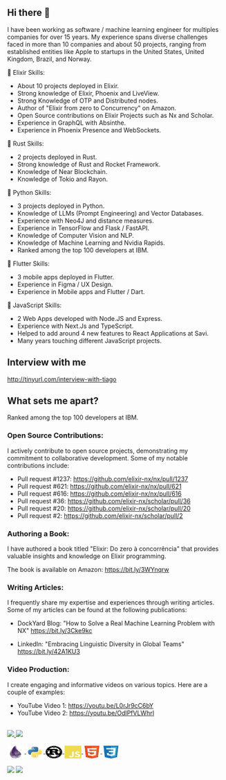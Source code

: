 ## Hi there 👋
I have been working as software / machine learning engineer for multiples companies for over 15 years. My experience spans diverse challenges faced in more than 10 companies and about 50 projects, ranging from established entities like Apple to startups in the United States, United Kingdom, Brazil, and Norway.

🔵 Elixir Skills:
- About 10 projects deployed in Elixir.
- Strong knowledge of Elixir, Phoenix and LiveView.
- Strong Knowledge of OTP and Distributed nodes.
- Author of "Elixir from zero to Concurrency" on Amazon.
- Open Source contributions on Elixir Projects such as Nx and Scholar. 
- Experience in GraphQL with Absinthe.
- Experience in Phoenix Presence and WebSockets.

🔵 Rust Skills:
- 2 projects deployed in Rust.
- Strong knowledge of Rust and Rocket Framework. 
- Knowledge of Near Blockchain.
- Knowledge of Tokio and Rayon.

🔵 Python Skills:
- 3 projects deployed in Python.
- Knowledge of LLMs (Prompt Engineering) and Vector Databases.
- Experience with Neo4J and distance measures.
- Experience in TensorFlow and Flask / FastAPI.
- Knowledge of Computer Vision and NLP.
- Knowledge of Machine Learning and Nvidia Rapids. 
- Ranked among the top 100 developers at IBM.

🔵 Flutter Skills:
- 3 mobile apps deployed in Flutter.
- Experience in Figma / UX Design.
- Experience in Mobile apps and Flutter / Dart.

🔵 JavaScript Skills:
- 2 Web Apps developed with Node.JS and Express.
- Experience with Next.Js and TypeScript.
- Helped to add around 4 new features to React Applications at Savi. 
- Many years touching different JavaScript projects.

## Interview with me
http://tinyurl.com/interview-with-tiago

## What sets me apart?
Ranked among the top 100 developers at IBM.

### Open Source Contributions:
I actively contribute to open source projects, demonstrating my 
commitment to collaborative development. Some of my notable contributions include:

- Pull request #1237:  https://github.com/elixir-nx/nx/pull/1237
- Pull request #621:   https://github.com/elixir-nx/nx/pull/621
- Pull request #616:   https://github.com/elixir-nx/nx/pull/616
- Pull request #36:    https://github.com/elixir-nx/scholar/pull/36
- Pull request #20:    https://github.com/elixir-nx/scholar/pull/20
- Pull request #2:     https://github.com/elixir-nx/scholar/pull/2

### Authoring a Book:
I have authored a book titled "Elixir: Do zero à concorrência" that
provides  valuable insights and knowledge on Elixir programming. 

The book is available on Amazon: 
https://bit.ly/3WYnqrw

### Writing Articles:
I frequently share my expertise and experiences through writing 
articles. Some of my articles can be found at the following publications:

- DockYard Blog: "How to Solve a Real Machine Learning Problem with NX"
https://bit.ly/3Cke9kc

- LinkedIn: "Embracing Linguistic Diversity in Global Teams"
https://bit.ly/42A1KU3

### Video Production:
I create engaging and informative videos on various topics. 
Here are a couple of examples:

- YouTube Video 1: https://youtu.be/L0rJr9cC6bY
- YouTube Video 2: https://youtu.be/OdlPfVLWhrI


<div style="display: inline_block"><br>
  <a href="https://github.com/tiagodavi">
    <img height="180em" src="https://github-readme-stats.vercel.app/api?username=tiagodavi&show_icons=true&theme=gruvbox&include_all_commits=true&count_private=true"/>
    <img height="180em" src="https://github-readme-stats.vercel.app/api/top-langs/?username=tiagodavi&layout=compact&langs_count=7&hide=php&theme=gruvbox&count_private=true"/>
  </a>
</div>
  
 <div style="display: inline_block"><br>
   <a href="https://github.com/tiagodavi">
    <img align="center" alt="Tiago-Elixir" height="30" width="40" src="https://raw.githubusercontent.com/devicons/devicon/master/icons/elixir/elixir-original.svg">
    <img align="center" alt="Tiago-Python" height="30" width="40" src="https://raw.githubusercontent.com/devicons/devicon/master/icons/python/python-original.svg">
    <img align="center" alt="Tiago-Rust" height="30" width="40" src="https://raw.githubusercontent.com/devicons/devicon/master/icons/rust/rust-plain.svg">
    <img align="center" alt="Tiago-Js" height="30" width="40" src="https://raw.githubusercontent.com/devicons/devicon/master/icons/javascript/javascript-plain.svg">
    <img align="center" alt="Tiago-HTML" height="30" width="40" src="https://raw.githubusercontent.com/devicons/devicon/master/icons/html5/html5-original.svg">
    <img align="center" alt="Tiago-CSS" height="30" width="40" src="https://raw.githubusercontent.com/devicons/devicon/master/icons/css3/css3-original.svg">
    </a>
</div>

  <div style="display: inline_block"><br>
  <a href = "mailto:tiago.asp.net@gmail.com" target="_blank"><img src="https://img.shields.io/badge/-Gmail-%23333?style=for-the-badge&logo=gmail&logoColor=white" target="_blank"></a>
  <a href="https://www.linkedin.com/in/tiago-davi-br" target="_blank"><img src="https://img.shields.io/badge/-LinkedIn-%230077B5?style=for-the-badge&logo=linkedin&logoColor=white" target="_blank"></a> 
  </div>
